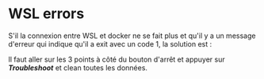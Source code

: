 # WSL errors 

S'il la connexion entre WSL et docker ne se fait plus et qu'il y a un message d'erreur qui indique qu'il a exit avec un code 1, 
la solution est :

Il faut aller sur les 3 points à côté du bouton d'arrêt et appuyer sur ***Troubleshoot*** et clean toutes les données.
